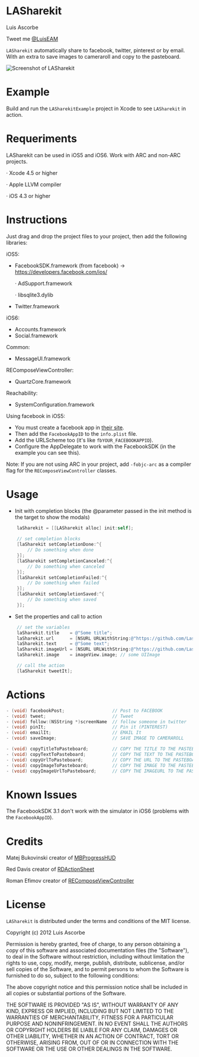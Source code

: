 LASharekit
==========

Luis Ascorbe

Tweet me [@LuisEAM](http://twitter.com/luiseam)

`LASharekit` automatically share to facebook, twitter, pinterest or by email. With an extra to save images to cameraroll and copy to the pasteboard.

![Screenshot of LASharekit](https://raw.github.com/Lascorbe/LASharekit/master/captura.png  "LASharekit Screenshot")

Example
==========
Build and run the `LASharekitExample` project in Xcode to see `LASharekit` in action.


Requeriments
==========

LASharekit can be used in iOS5 and iOS6. Work with ARC and non-ARC projects.

· Xcode 4.5 or higher

· Apple LLVM compiler

· iOS 4.3 or higher

Instructions
==========

Just drag and drop the project files to your project, then add the following libraries:

iOS5:
- FacebookSDK.framework (from facebook) -> https://developers.facebook.com/ios/

  · AdSupport.framework

  · libsqlite3.dylib

- Twitter.framework

iOS6:
- Accounts.framework 
- Social.framework 

Common:
- MessageUI.framework

REComposeViewController:
- QuartzCore.framework 

Reachability:
- SystemConfiguration.framework 


Using facebook in iOS5:

* You must create a facebook app in [their site](https://developers.facebook.com/apps).
* Then add the `FacebookAppID` to the `info.plist` file.
* Add the URLScheme too (it's like `fbYOUR_FACEBOOKAPPID`).
* Configure the AppDelegate to work with the FacebookSDK (in the example you can see this).

Note: If you are not using ARC in your project, add `-fobjc-arc` as a compiler flag for the `REComposeViewController` classes.

Usage
==========

* Init with completion blocks (the @parameter passed in the init method is the target to show the modals)

``` objective-c
    laSharekit = [[LASharekit alloc] init:self];
    
    // set completion blocks
    [laSharekit setCompletionDone:^{
        // Do something when done
    }];
    [laSharekit setCompletionCanceled:^{
        // Do something when canceled
    }];
    [laSharekit setCompletionFailed:^{
        // Do something when failed
    }];
    [laSharekit setCompletionSaved:^{
        // Do something when saved
    }];
```


* Set the properties and call to action

``` objective-c
    // set the variables
    laSharekit.title    = @"Some title";
    laSharekit.url      = [NSURL URLWithString:@"https://github.com/Lascorbe/LASharekit"];
    laSharekit.text     = @"Some text";
    laSharekit.imageUrl = [NSURL URLWithString:@"https://github.com/Lascorbe/LASharekit/image"];
    laSharekit.image    = imageView.image; // some UIImage

    // call the action
    [laSharekit tweetIt];
```


Actions
==========
``` objective-c
- (void) facebookPost;                  // Post to FACEBOOK
- (void) tweet;                         // Tweet
- (void) follow:(NSString *)screenName  // follow someone in twitter
- (void) pinIt;                         // Pin it (PINTEREST)
- (void) emailIt;                       // EMAIL It
- (void) saveImage;                     // SAVE IMAGE TO CAMERAROLL

- (void) copyTitleToPasteboard;         // COPY THE TITLE TO THE PASTEBOARD
- (void) copyTextToPasteboard;          // COPY THE TEXT TO THE PASTEBOARD
- (void) copyUrlToPasteboard;           // COPY THE URL TO THE PASTEBOARD
- (void) copyImageToPasteboard;         // COPY THE IMAGE TO THE PASTEBOARD
- (void) copyImageUrlToPasteboard;      // COPY THE IMAGEURL TO THE PASTEBOARD
```

Known Issues
==========
The FacebookSDK 3.1 don't work with the simulator in iOS6 (problems with the `FacebookAppID`).


Credits
==========

Matej Bukovinski creator of [MBProgressHUD](https://github.com/jdg/MBProgressHUD)

Red Davis creator of [RDActionSheet](https://github.com/reddavis/RDActionSheet)

Roman Efimov creator of [REComposeViewController](https://github.com/romaonthego/REComposeViewController)


License
=======

`LASharekit` is distributed under the terms and conditions of the MIT license. 

Copyright (c) 2012 Luis Ascorbe

Permission is hereby granted, free of charge, to any person obtaining a copy of this software and associated documentation files (the "Software"), to deal in the Software without restriction, including without limitation the rights to use, copy, modify, merge, publish, distribute, sublicense, and/or sell copies of the Software, and to permit persons to whom the Software is furnished to do so, subject to the following conditions:

The above copyright notice and this permission notice shall be included in all copies or substantial portions of the Software.

THE SOFTWARE IS PROVIDED "AS IS", WITHOUT WARRANTY OF ANY KIND, EXPRESS OR IMPLIED, INCLUDING BUT NOT LIMITED TO THE WARRANTIES OF MERCHANTABILITY, FITNESS FOR A PARTICULAR PURPOSE AND NONINFRINGEMENT. IN NO EVENT SHALL THE AUTHORS OR COPYRIGHT HOLDERS BE LIABLE FOR ANY CLAIM, DAMAGES OR OTHER LIABILITY, WHETHER IN AN ACTION OF CONTRACT, TORT OR OTHERWISE, ARISING FROM, OUT OF OR IN CONNECTION WITH THE SOFTWARE OR THE USE OR OTHER DEALINGS IN THE SOFTWARE.
